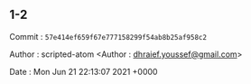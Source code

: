 ## 1-2 

 Commit : `57e414ef659f67e777158299f54ab8b25af958c2`

 Author : scripted-atom <Author : dhraief.youssef@gmail.com> 

 Date 	: Mon Jun 21 22:13:07 2021 +0000 

